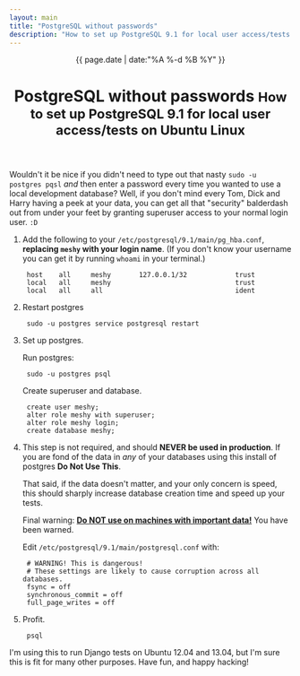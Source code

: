 ```yaml
---
layout: main
title: "PostgreSQL without passwords"
description: "How to set up PostgreSQL 9.1 for local user access/tests on Ubuntu Linux"
---
```


<header class='post-title'>
    <span class='-date'>
        {{ page.date | date:"%A %-d %B %Y" }}
    </span>
    <h1>
        <span class='-title'>
            PostgreSQL without passwords
        </span>
        <small class='-subtitle'>
            How to set up PostgreSQL 9.1 for local user access/tests on Ubuntu Linux
        </small>
    </h1>
</header>

Wouldn't it be nice if you didn't need to type out that nasty
`sudo -u postgres pqsl` *and* then enter a password every time you wanted to
use a local development database? Well, if you don't mind every Tom, Dick and
Harry having a peek at your data, you can get all that "security" balderdash
out from under your feet by granting superuser access to your normal login
user. `:D`

1. Add the following to your `/etc/postgresql/9.1/main/pg_hba.conf`,
**replacing `meshy` with your login name**. (If you don't know your username
you can get it by running `whoami` in your terminal.)

        host    all     meshy       127.0.0.1/32            trust
        local   all     meshy                               trust
        local   all     all                                 ident

2. Restart postgres

        sudo -u postgres service postgresql restart

3. Set up postgres.

    Run postgres:

        sudo -u postgres psql

    Create superuser and database.

        create user meshy;
        alter role meshy with superuser;
        alter role meshy login;
        create database meshy;

4. This step is not required, and should **NEVER be used in production**.
    If you are fond of the data in *any* of your databases using this install
    of postgres **Do Not Use This**.

    That said, if the data doesn't matter, and your only concern is speed, this
    should sharply increase database creation time and speed up your tests.

    Final warning: **[Do NOT use on machines with important data!](http://managing-geeks.blogspot.co.uk/2009/07/what-happens-when-you-turn-fsync-off-on.html)**
    You have been warned.

    Edit `/etc/postgresql/9.1/main/postgresql.conf` with:

        # WARNING! This is dangerous!
        # These settings are likely to cause corruption across all databases.
        fsync = off
        synchronous_commit = off
        full_page_writes = off

5. Profit.

        psql

I'm using this to run Django tests on Ubuntu 12.04 and 13.04, but I'm sure this is fit for many other purposes. Have fun, and happy hacking!
